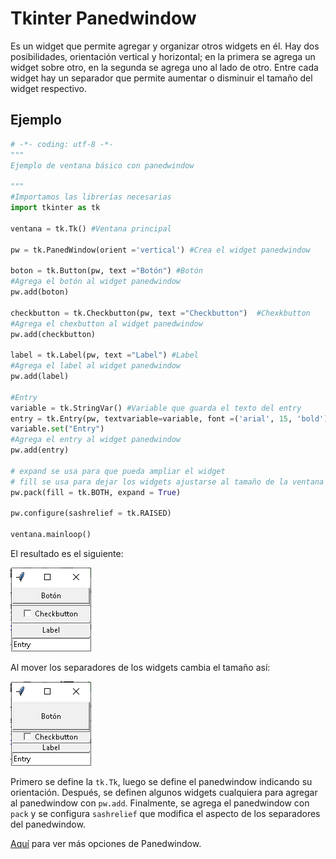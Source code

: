 # Tkinter Panedwindow
Es un widget que permite agregar y organizar otros widgets en él. Hay dos posibilidades, orientación vertical y horizontal; en la primera se agrega un widget sobre otro, en la segunda se agrega uno al lado de otro. Entre cada widget hay un separador que permite aumentar o disminuir el tamaño del widget respectivo.

## Ejemplo

```python
# -*- coding: utf-8 -*-
"""
Ejemplo de ventana básico con panedwindow

"""
#Importamos las librerías necesarias
import tkinter as tk
  
ventana = tk.Tk() #Ventana principal
  
pw = tk.PanedWindow(orient ='vertical') #Crea el widget panedwindow
  
boton = tk.Button(pw, text ="Botón") #Botón
#Agrega el botón al widget panedwindow
pw.add(boton) 
  
checkbutton = tk.Checkbutton(pw, text ="Checkbutton")  #Chexkbutton
#Agrega el chexbutton al widget panedwindow
pw.add(checkbutton) 
  
label = tk.Label(pw, text ="Label") #Label
#Agrega el label al widget panedwindow
pw.add(label) 
  
#Entry
variable = tk.StringVar() #Variable que guarda el texto del entry
entry = tk.Entry(pw, textvariable=variable, font =('arial', 15, 'bold')) 
variable.set("Entry")
#Agrega el entry al widget panedwindow
pw.add(entry) 
  
# expand se usa para que pueda ampliar el widget
# fill se usa para dejar los widgets ajustarse al tamaño de la ventana principal
pw.pack(fill = tk.BOTH, expand = True) 
  
pw.configure(sashrelief = tk.RAISED) 
  
ventana.mainloop()
```
El resultado es el siguiente:

![ventana panedwindow](https://github.com/juan-suarezp/PythonTkinterTutorial/blob/master/widgets/panedwindow/ventanapanedwindow.png)

Al mover los separadores de los widgets cambia el tamaño así:

![cambio panedwindow](https://github.com/juan-suarezp/PythonTkinterTutorial/blob/master/widgets/panedwindow/cambiopanedwindow.png)

Primero se define la `tk.Tk`, luego se define el panedwindow indicando su orientación. Después, se definen algunos widgets cualquiera para agregar al panedwindow con `pw.add`. Finalmente, se agrega el panedwindow con `pack` y se configura `sashrelief` que modifica el aspecto de los separadores del panedwindow.

[Aquí](https://www.tutorialspoint.com/python3/tk_panedwindow.htm) para ver más opciones de Panedwindow.
